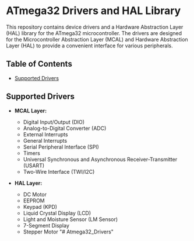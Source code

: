 # ATmega32 Drivers and HAL Library

This repository contains device drivers and a Hardware Abstraction Layer (HAL) library for the ATmega32 microcontroller. The drivers are designed for the Microcontroller Abstraction Layer (MCAL) and Hardware Abstraction Layer (HAL) to provide a convenient interface for various peripherals.

## Table of Contents

- [Supported Drivers](#supported-drivers)

## Supported Drivers

- **MCAL Layer:**
  - Digital Input/Output (DIO)
  - Analog-to-Digital Converter (ADC)
  - External Interrupts
  - General Interrupts
  - Serial Peripheral Interface (SPI)
  - Timers
  - Universal Synchronous and Asynchronous Receiver-Transmitter (USART)
  - Two-Wire Interface (TWI/I2C)

- **HAL Layer:**
  - DC Motor
  - EEPROM
  - Keypad (KPD)
  - Liquid Crystal Display (LCD)
  - Light and Moisture Sensor (LM Sensor)
  - 7-Segment Display
  - Stepper Motor
"# Atmega32_Drivers" 
